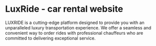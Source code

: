 # LuxRide - car rental website
 LUXRIDE is a cutting-edge platform designed to provide you with an unparalleled luxury transportation experience. We offer a seamless and convenient way to order rides with professional chauffeurs who are committed to delivering exceptional service.
